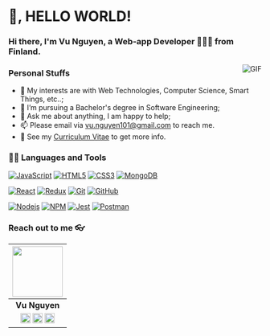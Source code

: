 
# 👋, HELLO WORLD!

### Hi there, I'm **Vu Nguyen**, a **Web-app Developer** 👨🏽‍💻 from Finland.

<img align="right" alt="GIF" src="https://i.pinimg.com/originals/e4/26/70/e426702edf874b181aced1e2fa5c6cde.gif" />

### Personal Stuffs

- 🤔 My interests are with Web Technologies, Computer Science, Smart Things, etc..;
- 💼 I’m pursuing a Bachelor's degree in Software Engineering;
- 💬 Ask me about anything, I am happy to help;
- 📫 Please email via vu.nguyen101@gmail.com to reach me.
- 📝 See my [Curriculum Vitae](https://drive.google.com/file/d/1DkKh6ErKLpp9X9gbJP6ZsHrkBQ6KLi8J/view?usp=sharing) to get more info.

### 👨‍💻 Languages and Tools

[![JavaScript](https://img.shields.io/badge/-JavaScript-black?style=flat&logo=javascript&link=https://github.com/ndkv101)](https://github.com/ndkv101) 
[![HTML5](https://img.shields.io/badge/-HTML5-E34F26?style=flat&logo=html5&logoColor=white&link=https://github.com/ndkv101)](https://github.com/ndkv101) 
[![CSS3](https://img.shields.io/badge/-CSS3-1572B6?style=flat&logo=css3&link=https://github.com/ndkv101)](https://github.com/ndkv101)
[![MongoDB](https://img.shields.io/badge/-MongoDB-black?style=flat&logo=MongoDB&link=https://github.com/ndkv101)](https://github.com/ndkv101)

[![React](https://img.shields.io/badge/-React-black?style=flat&logo=react&link=https://github.com/ndkv101)](https://github.com/ndkv101)
[![Redux](https://img.shields.io/badge/-Redux-purple?style=flat&logo=redux&link=https://github.com/ndkv101)](https://github.com/ndkv101)
[![Git](https://img.shields.io/badge/-Git-black?style=flat&logo=git&link=https://github.com/ndkv101)](https://github.com/ndkv101) 
[![GitHub](https://img.shields.io/badge/-GitHub-181717?style=flat&logo=github&link=https://github.com/ndkv101)](https://github.com/ndkv101)

[![Nodejs](https://img.shields.io/badge/-Nodejs-black?style=flat&logo=Node.js&link=https://github.com/ndkv101)](https://github.com/ndkv101)
[![NPM](https://img.shields.io/badge/-NPM-black?style=flat&logo=npm&link=https://github.com/ndkv101)](https://github.com/ndkv101)
[![Jest](https://img.shields.io/badge/-Jest-red?style=flat&logo=Jest&link=https://github.com/ndkv101)](https://github.com/ndkv101) 
[![Postman](https://img.shields.io/badge/-Postman-black?style=flat&logo=Postman&link=https://github.com/ndkv101)](https://github.com/ndkv101)

### Reach out to me 👓

|                                                                                                                                                                                                        <a href="https://github.com/ndkv101"><img src="https://www.flaticon.com/svg/static/icons/svg/843/843280.svg" width="100px" height="100px" /></a>                                                                                                                                                                                                        |
| :--------------------------------------------------------------------------------------------------------------------------------------------------------------------------------------------------------------------------------------------------------------------------------------------------------------------------------------------------------------------------------------------------------------------------------------------------------------------------------------------------------------------------------------------------------------------------: |
|                                                                                                                                                                                                                                                             **Vu Nguyen**                                                                                                                                                                                                                                                              |
| <a href="https://twitter.com/ndkv101"><img src="https://cdns.iconmonstr.com/wp-content/assets/preview/2012/240/iconmonstr-twitter-1.png" width="20px" height="20px"></a> <a href="https://www.linkedin.com/in/ndkv9"><img src="https://cdns.iconmonstr.com/wp-content/assets/preview/2012/240/iconmonstr-linkedin-3.png" width="20px" height="20px"></a> <a href="https://dev.to/ndkv9"><img src="https://cdn.worldvectorlogo.com/logos/devto.svg" width="20px" height="20px"></a> |
















<!--
**sagar-viradiya/sagar-viradiya** is a ✨ _special_ ✨ repository because its `README.md` (this file) appears on your GitHub profile.
